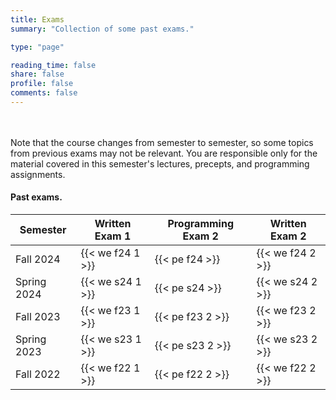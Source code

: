 ```yaml
---
title: Exams
summary: "Collection of some past exams."

type: "page"

reading_time: false
share: false
profile: false
comments: false
---
```


<!--A good way to prepare for an exam is to solve old exam questions. Here are some old COS 126 midterms and final exams. (We have included only exams that were administered in-class, as the format and policies for online exams was somewhat different.) -->

<!-- #### Programming Exams on TigerFile.

Here's the Spring'24 Programming Exam 2 hosted on TigerFile.  This will give you practice with downloading the exam/project folder (from TigerFile) in the same manner that you will do on real programming exam.

{{< download-project "Tiger_Wallet" >}} |  {{< submit "Tiger_Wallet" >}}

And here's the the Fall'22 Programming Exam 2 hosted on TigerFile.

{{< download-project "Binary_Polynomial" >}} |  {{< submit "Binary_Polynomial" >}}

-->

<!-- **Fall 2024 Programming Exam: Do not access the programming exam download/submit links (below) until instructed to do so.<br>{{< download-project "Programming_Exam" >}} |  {{< submit "Programming_Exam" >}}**  -->

<br><br>Note that the course changes from semester to semester, so some topics from previous exams may not be relevant. You are responsible only for the material covered in this semester's lectures, precepts, and programming assignments.

#### Past exams.



| Semester    | Written Exam 1   |  Programming Exam 2 | Written Exam 2    |
|-------------| ---------------- | --------------------| ------------------|
| Fall 2024   | {{< we f24 1 >}} |  {{< pe f24 >}}     | {{< we f24 2 >}}  |
| Spring 2024 | {{< we s24 1 >}} |  {{< pe s24 >}}     | {{< we s24 2 >}}  |
| Fall   2023 | {{< we f23 1 >}} |  {{< pe f23 2 >}}   | {{< we f23 2 >}}  |
| Spring 2023 | {{< we s23 1 >}} |  {{< pe s23 2 >}}   | {{< we s23 2 >}}  |
| Fall   2022 | {{< we f22 1 >}} |  {{< pe f22 2 >}}   | {{< we f22 2 >}}  |  

